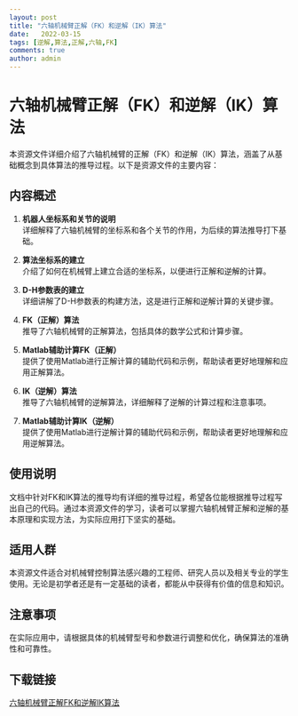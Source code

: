 ```yaml
---
layout: post
title: "六轴机械臂正解（FK）和逆解（IK）算法"
date:   2022-03-15
tags: [逆解,算法,正解,六轴,FK]
comments: true
author: admin
---
```

# 六轴机械臂正解（FK）和逆解（IK）算法

本资源文件详细介绍了六轴机械臂的正解（FK）和逆解（IK）算法，涵盖了从基础概念到具体算法的推导过程。以下是资源文件的主要内容：

## 内容概述

1. **机器人坐标系和关节的说明**  
   详细解释了六轴机械臂的坐标系和各个关节的作用，为后续的算法推导打下基础。

2. **算法坐标系的建立**  
   介绍了如何在机械臂上建立合适的坐标系，以便进行正解和逆解的计算。

3. **D-H参数表的建立**  
   详细讲解了D-H参数表的构建方法，这是进行正解和逆解计算的关键步骤。

4. **FK（正解）算法**  
   推导了六轴机械臂的正解算法，包括具体的数学公式和计算步骤。

5. **Matlab辅助计算FK（正解）**  
   提供了使用Matlab进行正解计算的辅助代码和示例，帮助读者更好地理解和应用正解算法。

6. **IK（逆解）算法**  
   推导了六轴机械臂的逆解算法，详细解释了逆解的计算过程和注意事项。

7. **Matlab辅助计算IK（逆解）**  
   提供了使用Matlab进行逆解计算的辅助代码和示例，帮助读者更好地理解和应用逆解算法。

## 使用说明

文档中针对FK和IK算法的推导均有详细的推导过程，希望各位能根据推导过程写出自己的代码。通过本资源文件的学习，读者可以掌握六轴机械臂正解和逆解的基本原理和实现方法，为实际应用打下坚实的基础。

## 适用人群

本资源文件适合对机械臂控制算法感兴趣的工程师、研究人员以及相关专业的学生使用。无论是初学者还是有一定基础的读者，都能从中获得有价值的信息和知识。

## 注意事项

在实际应用中，请根据具体的机械臂型号和参数进行调整和优化，确保算法的准确性和可靠性。

## 下载链接

[六轴机械臂正解FK和逆解IK算法](https://pan.quark.cn/s/384f0f51bf59)